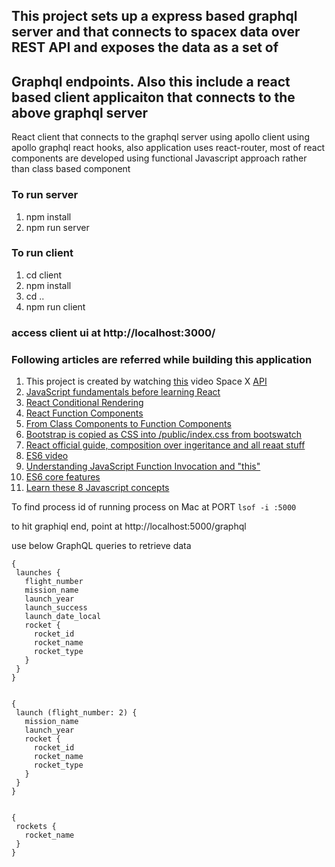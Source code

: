 ## This project sets up a express based graphql server and that connects to spacex data over REST API and exposes the data as a set of
## Graphql endpoints. Also this include a react based client applicaiton that connects to the above graphql server

 
React client that connects to the graphql server using apollo client using apollo graphql react hooks, also application uses react-router, most of react components are developed using functional Javascript approach rather than class based component
 
### To run server
 
1. npm install
2. npm run server
 
### To run client
 
1. cd client
2. npm install
3. cd ..
4. npm run client
 
### access client ui at http://localhost:3000/
### Following articles are referred while building this application

1. This project is created by watching [this](https://www.youtube.com/watch?v=SEMTj8w04Z8) video Space X [API](https://docs.spacexdata.com/?version=latest)
2. [JavaScript fundamentals before learning React](https://www.robinwieruch.de/javascript-fundamentals-react-requirements#react-class-component-syntax)
3. [React Conditional Rendering](https://www.robinwieruch.de/conditional-rendering-react)
4. [React Function Components](https://www.robinwieruch.de/react-function-component)
5. [From Class Components to Function Components](https://www.robinwieruch.de/react-hooks-migration)
6. [Bootstrap is copied as CSS into /public/index.css from bootswatch](https://bootswatch.com/cyborg/)
7. [React official guide, composition over ingeritance and all reaat stuff](https://reactjs.org/docs/thinking-in-react.html)
8. [ES6 video](https://scrimba.com/g/gintrotoes6?utm_source=freecodecamp.org&utm_medium=referral&utm_campaign=gintrotoes6_launch_article)
9. [Understanding JavaScript Function Invocation and "this"](https://yehudakatz.com/2011/08/11/understanding-javascript-function-invocation-and-this/)
10. [ES6 core features]( https://www.youtube.com/watch?v=48Qe0R_VGx4&list=PLC3y8-rFHvwjpiZ3nGb1J0_j2qxFkmHf2&index=5)
11. [Learn these 8 Javascript concepts](https://www.youtube.com/watch?v=06FbxpDYEQY&list=PLC3y8-rFHvwjpiZ3nGb1J0_j2qxFkmHf2&index=4)


To find process id of running process on Mac at PORT ```lsof -i :5000```
 
to hit graphiql end, point at http://localhost:5000/graphql
 
use below GraphQL queries to retrieve data
 
```
{
 launches {
   flight_number
   mission_name
   launch_year
   launch_success
   launch_date_local
   rocket {
     rocket_id
     rocket_name
     rocket_type
   }
 }
}
 
 
{
 launch (flight_number: 2) {
   mission_name
   launch_year
   rocket {
     rocket_id
     rocket_name
     rocket_type
   }       
 }
}
 
 
{
 rockets {
   rocket_name
 }
}
```
 
 

